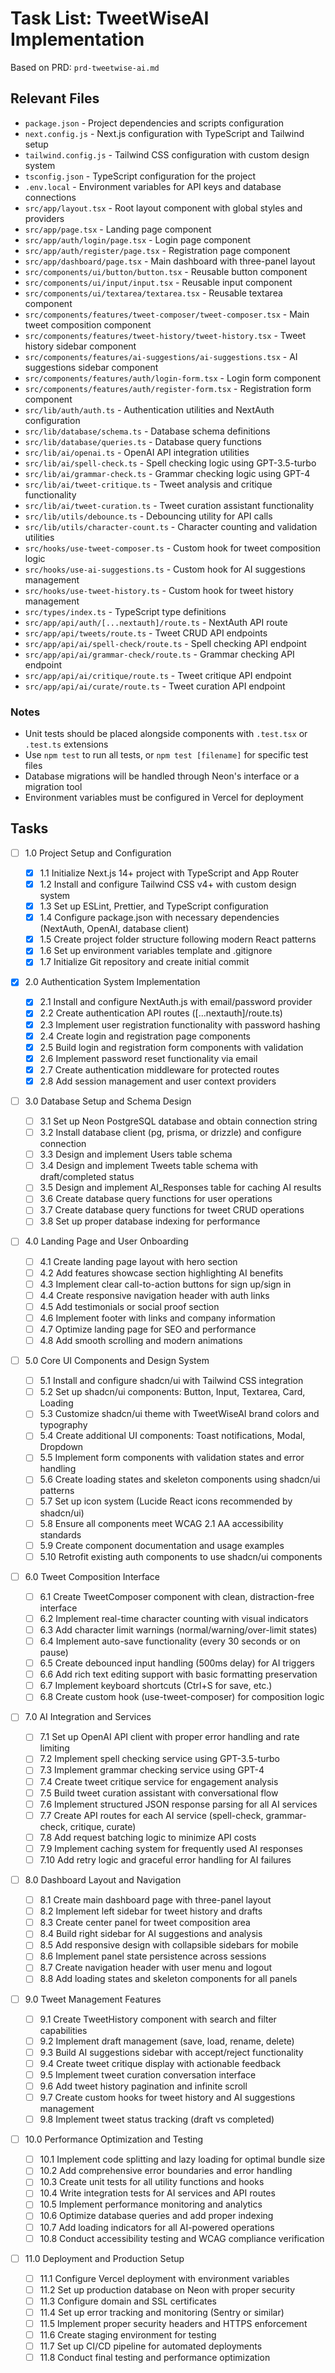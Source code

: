 # Task List: TweetWiseAI Implementation

Based on PRD: `prd-tweetwise-ai.md`

## Relevant Files

- `package.json` - Project dependencies and scripts configuration
- `next.config.js` - Next.js configuration with TypeScript and Tailwind setup
- `tailwind.config.js` - Tailwind CSS configuration with custom design system
- `tsconfig.json` - TypeScript configuration for the project
- `.env.local` - Environment variables for API keys and database connections
- `src/app/layout.tsx` - Root layout component with global styles and providers
- `src/app/page.tsx` - Landing page component
- `src/app/auth/login/page.tsx` - Login page component
- `src/app/auth/register/page.tsx` - Registration page component
- `src/app/dashboard/page.tsx` - Main dashboard with three-panel layout
- `src/components/ui/button/button.tsx` - Reusable button component
- `src/components/ui/input/input.tsx` - Reusable input component
- `src/components/ui/textarea/textarea.tsx` - Reusable textarea component
- `src/components/features/tweet-composer/tweet-composer.tsx` - Main tweet composition component
- `src/components/features/tweet-history/tweet-history.tsx` - Tweet history sidebar component
- `src/components/features/ai-suggestions/ai-suggestions.tsx` - AI suggestions sidebar component
- `src/components/features/auth/login-form.tsx` - Login form component
- `src/components/features/auth/register-form.tsx` - Registration form component
- `src/lib/auth/auth.ts` - Authentication utilities and NextAuth configuration
- `src/lib/database/schema.ts` - Database schema definitions
- `src/lib/database/queries.ts` - Database query functions
- `src/lib/ai/openai.ts` - OpenAI API integration utilities
- `src/lib/ai/spell-check.ts` - Spell checking logic using GPT-3.5-turbo
- `src/lib/ai/grammar-check.ts` - Grammar checking logic using GPT-4
- `src/lib/ai/tweet-critique.ts` - Tweet analysis and critique functionality
- `src/lib/ai/tweet-curation.ts` - Tweet curation assistant functionality
- `src/lib/utils/debounce.ts` - Debouncing utility for API calls
- `src/lib/utils/character-count.ts` - Character counting and validation utilities
- `src/hooks/use-tweet-composer.ts` - Custom hook for tweet composition logic
- `src/hooks/use-ai-suggestions.ts` - Custom hook for AI suggestions management
- `src/hooks/use-tweet-history.ts` - Custom hook for tweet history management
- `src/types/index.ts` - TypeScript type definitions
- `src/app/api/auth/[...nextauth]/route.ts` - NextAuth API route
- `src/app/api/tweets/route.ts` - Tweet CRUD API endpoints
- `src/app/api/ai/spell-check/route.ts` - Spell checking API endpoint
- `src/app/api/ai/grammar-check/route.ts` - Grammar checking API endpoint
- `src/app/api/ai/critique/route.ts` - Tweet critique API endpoint
- `src/app/api/ai/curate/route.ts` - Tweet curation API endpoint

### Notes

- Unit tests should be placed alongside components with `.test.tsx` or `.test.ts` extensions
- Use `npm test` to run all tests, or `npm test [filename]` for specific test files
- Database migrations will be handled through Neon's interface or a migration tool
- Environment variables must be configured in Vercel for deployment

## Tasks

- [ ] 1.0 Project Setup and Configuration

  - [x] 1.1 Initialize Next.js 14+ project with TypeScript and App Router
  - [x] 1.2 Install and configure Tailwind CSS v4+ with custom design system
  - [x] 1.3 Set up ESLint, Prettier, and TypeScript configuration
  - [x] 1.4 Configure package.json with necessary dependencies (NextAuth, OpenAI, database client)
  - [x] 1.5 Create project folder structure following modern React patterns
  - [x] 1.6 Set up environment variables template and .gitignore
  - [x] 1.7 Initialize Git repository and create initial commit

- [x] 2.0 Authentication System Implementation

  - [x] 2.1 Install and configure NextAuth.js with email/password provider
  - [x] 2.2 Create authentication API routes ([...nextauth]/route.ts)
  - [x] 2.3 Implement user registration functionality with password hashing
  - [x] 2.4 Create login and registration page components
  - [x] 2.5 Build login and registration form components with validation
  - [x] 2.6 Implement password reset functionality via email
  - [x] 2.7 Create authentication middleware for protected routes
  - [x] 2.8 Add session management and user context providers

- [ ] 3.0 Database Setup and Schema Design

  - [ ] 3.1 Set up Neon PostgreSQL database and obtain connection string
  - [ ] 3.2 Install database client (pg, prisma, or drizzle) and configure connection
  - [ ] 3.3 Design and implement Users table schema
  - [ ] 3.4 Design and implement Tweets table schema with draft/completed status
  - [ ] 3.5 Design and implement AI_Responses table for caching AI results
  - [ ] 3.6 Create database query functions for user operations
  - [ ] 3.7 Create database query functions for tweet CRUD operations
  - [ ] 3.8 Set up proper database indexing for performance

- [ ] 4.0 Landing Page and User Onboarding

  - [ ] 4.1 Create landing page layout with hero section
  - [ ] 4.2 Add features showcase section highlighting AI benefits
  - [ ] 4.3 Implement clear call-to-action buttons for sign up/sign in
  - [ ] 4.4 Create responsive navigation header with auth links
  - [ ] 4.5 Add testimonials or social proof section
  - [ ] 4.6 Implement footer with links and company information
  - [ ] 4.7 Optimize landing page for SEO and performance
  - [ ] 4.8 Add smooth scrolling and modern animations

- [ ] 5.0 Core UI Components and Design System

  - [ ] 5.1 Install and configure shadcn/ui with Tailwind CSS integration
  - [ ] 5.2 Set up shadcn/ui components: Button, Input, Textarea, Card, Loading
  - [ ] 5.3 Customize shadcn/ui theme with TweetWiseAI brand colors and typography
  - [ ] 5.4 Create additional UI components: Toast notifications, Modal, Dropdown
  - [ ] 5.5 Implement form components with validation states and error handling
  - [ ] 5.6 Create loading states and skeleton components using shadcn/ui patterns
  - [ ] 5.7 Set up icon system (Lucide React icons recommended by shadcn/ui)
  - [ ] 5.8 Ensure all components meet WCAG 2.1 AA accessibility standards
  - [ ] 5.9 Create component documentation and usage examples
  - [ ] 5.10 Retrofit existing auth components to use shadcn/ui components

- [ ] 6.0 Tweet Composition Interface

  - [ ] 6.1 Create TweetComposer component with clean, distraction-free interface
  - [ ] 6.2 Implement real-time character counting with visual indicators
  - [ ] 6.3 Add character limit warnings (normal/warning/over-limit states)
  - [ ] 6.4 Implement auto-save functionality (every 30 seconds or on pause)
  - [ ] 6.5 Create debounced input handling (500ms delay) for AI triggers
  - [ ] 6.6 Add rich text editing support with basic formatting preservation
  - [ ] 6.7 Implement keyboard shortcuts (Ctrl+S for save, etc.)
  - [ ] 6.8 Create custom hook (use-tweet-composer) for composition logic

- [ ] 7.0 AI Integration and Services

  - [ ] 7.1 Set up OpenAI API client with proper error handling and rate limiting
  - [ ] 7.2 Implement spell checking service using GPT-3.5-turbo
  - [ ] 7.3 Implement grammar checking service using GPT-4
  - [ ] 7.4 Create tweet critique service for engagement analysis
  - [ ] 7.5 Build tweet curation assistant with conversational flow
  - [ ] 7.6 Implement structured JSON response parsing for all AI services
  - [ ] 7.7 Create API routes for each AI service (spell-check, grammar-check, critique, curate)
  - [ ] 7.8 Add request batching logic to minimize API costs
  - [ ] 7.9 Implement caching system for frequently used AI responses
  - [ ] 7.10 Add retry logic and graceful error handling for AI failures

- [ ] 8.0 Dashboard Layout and Navigation

  - [ ] 8.1 Create main dashboard page with three-panel layout
  - [ ] 8.2 Implement left sidebar for tweet history and drafts
  - [ ] 8.3 Create center panel for tweet composition area
  - [ ] 8.4 Build right sidebar for AI suggestions and analysis
  - [ ] 8.5 Add responsive design with collapsible sidebars for mobile
  - [ ] 8.6 Implement panel state persistence across sessions
  - [ ] 8.7 Create navigation header with user menu and logout
  - [ ] 8.8 Add loading states and skeleton components for all panels

- [ ] 9.0 Tweet Management Features

  - [ ] 9.1 Create TweetHistory component with search and filter capabilities
  - [ ] 9.2 Implement draft management (save, load, rename, delete)
  - [ ] 9.3 Build AI suggestions sidebar with accept/reject functionality
  - [ ] 9.4 Create tweet critique display with actionable feedback
  - [ ] 9.5 Implement tweet curation conversation interface
  - [ ] 9.6 Add tweet history pagination and infinite scroll
  - [ ] 9.7 Create custom hooks for tweet history and AI suggestions management
  - [ ] 9.8 Implement tweet status tracking (draft vs completed)

- [ ] 10.0 Performance Optimization and Testing

  - [ ] 10.1 Implement code splitting and lazy loading for optimal bundle size
  - [ ] 10.2 Add comprehensive error boundaries and error handling
  - [ ] 10.3 Create unit tests for all utility functions and hooks
  - [ ] 10.4 Write integration tests for AI services and API routes
  - [ ] 10.5 Implement performance monitoring and analytics
  - [ ] 10.6 Optimize database queries and add proper indexing
  - [ ] 10.7 Add loading indicators for all AI-powered operations
  - [ ] 10.8 Conduct accessibility testing and WCAG compliance verification

- [ ] 11.0 Deployment and Production Setup
  - [ ] 11.1 Configure Vercel deployment with environment variables
  - [ ] 11.2 Set up production database on Neon with proper security
  - [ ] 11.3 Configure domain and SSL certificates
  - [ ] 11.4 Set up error tracking and monitoring (Sentry or similar)
  - [ ] 11.5 Implement proper security headers and HTTPS enforcement
  - [ ] 11.6 Create staging environment for testing
  - [ ] 11.7 Set up CI/CD pipeline for automated deployments
  - [ ] 11.8 Conduct final testing and performance optimization
